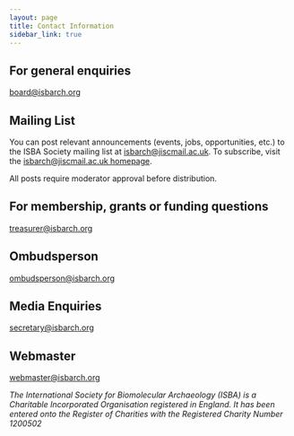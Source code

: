 ```yaml
---
layout: page
title: Contact Information
sidebar_link: true
---
```


## For general enquiries

[board@isbarch.org](mailto:board@isbarch.org)

## Mailing List

You can post relevant announcements (events, jobs, opportunities, etc.) to the ISBA Society mailing list at [isbarch@jiscmail.ac.uk](mailto:isbarch@jiscmail.ac.uk). To subscribe, visit the [isbarch@jiscmail.ac.uk homepage](https://www.jiscmail.ac.uk/cgi-bin/webadmin?A0=ISBARCH).

All posts require moderator approval before distribution.

## For membership, grants or funding questions

[treasurer@isbarch.org](mailto:treasurer@isbarch.org)

## Ombudsperson

[ombudsperson@isbarch.org](mailto:ombudsperson@isbarch.org)

## Media Enquiries

[secretary@isbarch.org](mailto:secretary@isbarch.org)

## Webmaster

[webmaster@isbarch.org](mailto:webmaster@isbarch.org)

<p>
  <i>The International Society for Biomolecular Archaeology (ISBA) is a Charitable Incorporated Organisation registered in England.  It has been entered onto the Register of Charities with the Registered Charity Number 1200502</i>

</p>
